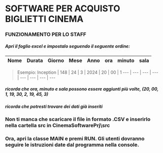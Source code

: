 # SOFTWARE PER ACQUISTO BIGLIETTI CINEMA
### FUNZIONAMENTO PER LO STAFF
##### Apri il foglio excel e impostalo seguendo il seguente ordine:

Nome | Durata | Giorno | Mese | Anno | ora | minuto | sala
--- | --- | --- | --- | --- | --- | --- | ---

> Esempio:
> Inception | 148 | 24 | 3 | 2024 | 20 | 00 | 1
> --- | --- | --- | --- | --- | --- | --- | ---
##### ricorda che ora, minuto e sala possono essere aggiunti più volte, (20, 00, 1, 19, 30, 2, 19, 45, 3)
##### ricorda che potresti trovare dei dati già inseriti
### Non ti manca che scaricare il file in formato .CSV e inserirlo nella cartella src in CinemaSoftwarePrj\src
### Ora, apri la classe MAIN e premi RUN. Gli utenti dovranno seguire le istruzioni date dal programma nella console.
